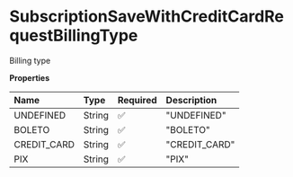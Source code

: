 # SubscriptionSaveWithCreditCardRequestBillingType

Billing type

**Properties**

| Name        | Type   | Required | Description   |
| :---------- | :----- | :------- | :------------ |
| UNDEFINED   | String | ✅       | "UNDEFINED"   |
| BOLETO      | String | ✅       | "BOLETO"      |
| CREDIT_CARD | String | ✅       | "CREDIT_CARD" |
| PIX         | String | ✅       | "PIX"         |

<!-- This file was generated by liblab | https://liblab.com/ -->

